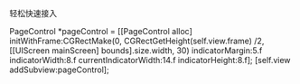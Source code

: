 轻松快速接入

PageControl *pageControl = [[PageControl alloc] initWithFrame:CGRectMake(0, CGRectGetHeight(self.view.frame) /2, [[UIScreen mainScreen] bounds].size.width, 30) indicatorMargin:5.f indicatorWidth:8.f currentIndicatorWidth:14.f indicatorHeight:8.f];
 [self.view addSubview:pageControl];
 
 
